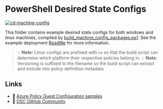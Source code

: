 # PowerShell Desired State Configs

[![cd-machine-config](https://github.com/gettek/terraform-azurerm-policy-as-code/actions/workflows/cd-guest-config.yml/badge.svg)](https://github.com/gettek/terraform-azurerm-policy-as-code/actions/workflows/cd-guest-config.yml)

This folder contains example desired state configs for both windows and linux machines, compiled by [build_machine_config_packages.ps1](../build_machine_config_packages.ps1). See the example deployment [ReadMe](../../examples-machine-config) for more information.

> 💡 **Note:** Linux configs are prefixed with `nx` so that the build script can determine which platform their respective policies belong in.
> 💡 **Note:** Versioning is suffixed to the filename so the build script can extract and include into policy definition metadata

## Links

- 📙 [Azure Policy Guest Configuration samples](https://github.com/Azure/azure-policy/tree/master/samples/GuestConfiguration/package-samples)
- 📙 [DSC GitHub Community](https://github.com/dsccommunity)